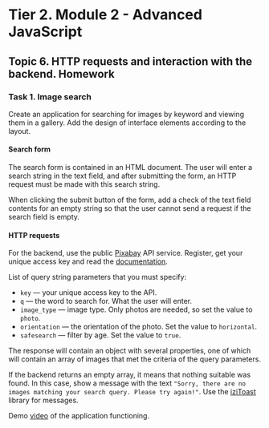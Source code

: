 # Tier 2. Module 2 - Advanced JavaScript
## Topic 6. HTTP requests and interaction with the backend. Homework

### Task 1. Image search

Create an application for searching for images by keyword and viewing them in a gallery. Add the design of interface elements according to the layout.

#### Search form

The search form is contained in an HTML document. The user will enter a search string in the text field, and after submitting the form, an HTTP request must be made with this search string.

When clicking the submit button of the form, add a check of the text field contents for an empty string so that the user cannot send a request if the search field is empty.

#### HTTP requests

For the backend, use the public [Pixabay](https://pixabay.com/api/docs/) API service. Register, get your unique access key and read the [documentation](https://pixabay.com/api/docs/#api_search_images).

List of query string parameters that you must specify:

* `key` — your unique access key to the API.
* `q` — the word to search for. What the user will enter.
* `image_type` — image type. Only photos are needed, so set the value to `photo`.
* `orientation` — the orientation of the photo. Set the value to `horizontal`.
* `safesearch` — filter by age. Set the value to `true`.

The response will contain an object with several properties, one of which will contain an array of images that met the criteria of the query parameters.

If the backend returns an empty array, it means that nothing suitable was found. In this case, show a message with the text `"Sorry, there are no images matching your search query. Please try again!"`. Use the [iziToast](https://izitoast.marcelodolza.com/) library for messages.

Demo [video](https://youtu.be/4tGWr0Q7HV0) of the application functioning.
